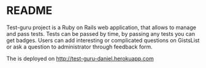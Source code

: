 # README

Test-guru project is a Ruby on Rails web application, that allows to manage and pass tests.
Tests can be passed by time, by passing any tests you can get badges.
Users can add interesting or complicated questions on GistsList or ask a question to administrator through feedback form.

The is deployed on http://test-guru-daniel.herokuapp.com
